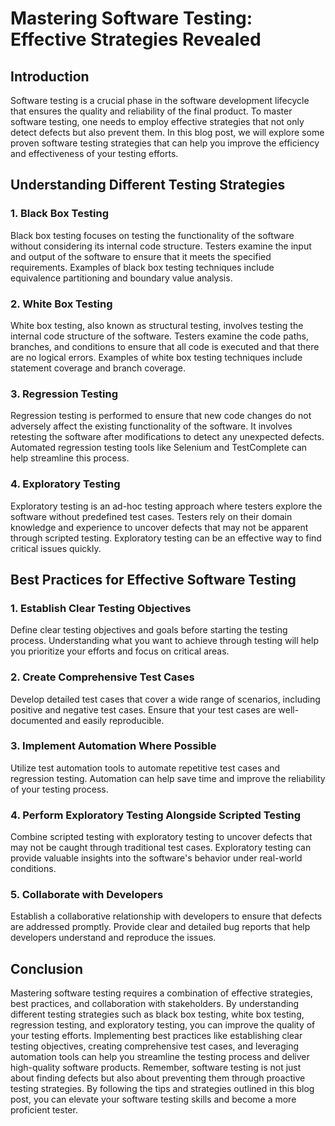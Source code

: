 # Mastering Software Testing: Effective Strategies Revealed

## Introduction

Software testing is a crucial phase in the software development lifecycle that ensures the quality and reliability of the final product. To master software testing, one needs to employ effective strategies that not only detect defects but also prevent them. In this blog post, we will explore some proven software testing strategies that can help you improve the efficiency and effectiveness of your testing efforts.

## Understanding Different Testing Strategies

### 1. **Black Box Testing**

Black box testing focuses on testing the functionality of the software without considering its internal code structure. Testers examine the input and output of the software to ensure that it meets the specified requirements. Examples of black box testing techniques include equivalence partitioning and boundary value analysis.

### 2. **White Box Testing**

White box testing, also known as structural testing, involves testing the internal code structure of the software. Testers examine the code paths, branches, and conditions to ensure that all code is executed and that there are no logical errors. Examples of white box testing techniques include statement coverage and branch coverage.

### 3. **Regression Testing**

Regression testing is performed to ensure that new code changes do not adversely affect the existing functionality of the software. It involves retesting the software after modifications to detect any unexpected defects. Automated regression testing tools like Selenium and TestComplete can help streamline this process.

### 4. **Exploratory Testing**

Exploratory testing is an ad-hoc testing approach where testers explore the software without predefined test cases. Testers rely on their domain knowledge and experience to uncover defects that may not be apparent through scripted testing. Exploratory testing can be an effective way to find critical issues quickly.

## Best Practices for Effective Software Testing

### 1. **Establish Clear Testing Objectives**

Define clear testing objectives and goals before starting the testing process. Understanding what you want to achieve through testing will help you prioritize your efforts and focus on critical areas.

### 2. **Create Comprehensive Test Cases**

Develop detailed test cases that cover a wide range of scenarios, including positive and negative test cases. Ensure that your test cases are well-documented and easily reproducible.

### 3. **Implement Automation Where Possible**

Utilize test automation tools to automate repetitive test cases and regression testing. Automation can help save time and improve the reliability of your testing process.

### 4. **Perform Exploratory Testing Alongside Scripted Testing**

Combine scripted testing with exploratory testing to uncover defects that may not be caught through traditional test cases. Exploratory testing can provide valuable insights into the software's behavior under real-world conditions.

### 5. **Collaborate with Developers**

Establish a collaborative relationship with developers to ensure that defects are addressed promptly. Provide clear and detailed bug reports that help developers understand and reproduce the issues.

## Conclusion

Mastering software testing requires a combination of effective strategies, best practices, and collaboration with stakeholders. By understanding different testing strategies such as black box testing, white box testing, regression testing, and exploratory testing, you can improve the quality of your testing efforts. Implementing best practices like establishing clear testing objectives, creating comprehensive test cases, and leveraging automation tools can help you streamline the testing process and deliver high-quality software products. Remember, software testing is not just about finding defects but also about preventing them through proactive testing strategies. By following the tips and strategies outlined in this blog post, you can elevate your software testing skills and become a more proficient tester.